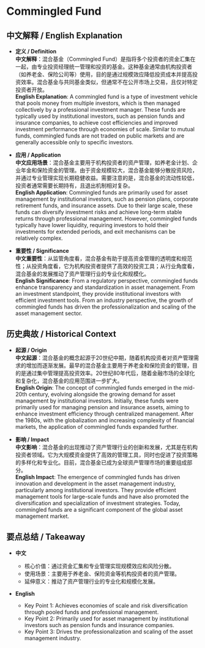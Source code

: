 # Commingled Fund

## 中文解释 / English Explanation

* **定义 / Definition**  
  **中文解释**：混合基金（Commingled Fund）是指将多个投资者的资金汇集在一起，由专业投资经理统一管理和投资的基金。这种基金通常由机构投资者（如养老金、保险公司等）使用，目的是通过规模效应降低投资成本并提高投资效率。混合基金与共同基金类似，但通常不在公开市场上交易，且仅对特定投资者开放。  
  **English Explanation**: A commingled fund is a type of investment vehicle that pools money from multiple investors, which is then managed collectively by a professional investment manager. These funds are typically used by institutional investors, such as pension funds and insurance companies, to achieve cost efficiencies and improved investment performance through economies of scale. Similar to mutual funds, commingled funds are not traded on public markets and are generally accessible only to specific investors.

* **应用 / Application**  
  **中文应用场景**：混合基金主要用于机构投资者的资产管理，如养老金计划、企业年金和保险资金的管理。由于资金规模较大，混合基金能够分散投资风险，并通过专业管理实现长期稳健收益。需要注意的是，混合基金的流动性较低，投资者通常需要长期持有，且退出机制相对复杂。  
  **English Application**: Commingled funds are primarily used for asset management by institutional investors, such as pension plans, corporate retirement funds, and insurance assets. Due to their large scale, these funds can diversify investment risks and achieve long-term stable returns through professional management. However, commingled funds typically have lower liquidity, requiring investors to hold their investments for extended periods, and exit mechanisms can be relatively complex.

* **重要性 / Significance**  
  **中文重要性**：从监管角度看，混合基金有助于提高资金管理的透明度和规范性；从投资角度看，它为机构投资者提供了高效的投资工具；从行业角度看，混合基金的发展推动了资产管理行业的专业化和规模化。  
  **English Significance**: From a regulatory perspective, commingled funds enhance transparency and standardization in asset management. From an investment standpoint, they provide institutional investors with efficient investment tools. From an industry perspective, the growth of commingled funds has driven the professionalization and scaling of the asset management sector.

## 历史典故 / Historical Context

* **起源 / Origin**  
  **中文起源**：混合基金的概念起源于20世纪中期，随着机构投资者对资产管理需求的增加而逐渐发展。最早的混合基金主要用于养老金和保险资金的管理，目的是通过集中管理提高投资效率。20世纪80年代后，随着金融市场的全球化和复杂化，混合基金的应用范围进一步扩大。  
  **English Origin**: The concept of commingled funds emerged in the mid-20th century, evolving alongside the growing demand for asset management by institutional investors. Initially, these funds were primarily used for managing pension and insurance assets, aiming to enhance investment efficiency through centralized management. After the 1980s, with the globalization and increasing complexity of financial markets, the application of commingled funds expanded further.

* **影响 / Impact**  
  **中文影响**：混合基金的出现推动了资产管理行业的创新和发展，尤其是在机构投资者领域。它为大规模资金提供了高效的管理工具，同时也促进了投资策略的多样化和专业化。目前，混合基金已成为全球资产管理市场的重要组成部分。  
  **English Impact**: The emergence of commingled funds has driven innovation and development in the asset management industry, particularly among institutional investors. They provide efficient management tools for large-scale funds and have also promoted the diversification and specialization of investment strategies. Today, commingled funds are a significant component of the global asset management market.

## 要点总结 / Takeaway

* **中文**  
  - 核心价值：通过资金汇集和专业管理实现规模效应和风险分散。  
  - 使用场景：主要用于养老金、保险资金等机构投资者的资产管理。  
  - 延伸意义：推动了资产管理行业的专业化和规模化发展。  

* **English**  
  - Key Point 1: Achieves economies of scale and risk diversification through pooled funds and professional management.  
  - Key Point 2: Primarily used for asset management by institutional investors such as pension funds and insurance companies.  
  - Key Point 3: Drives the professionalization and scaling of the asset management industry.